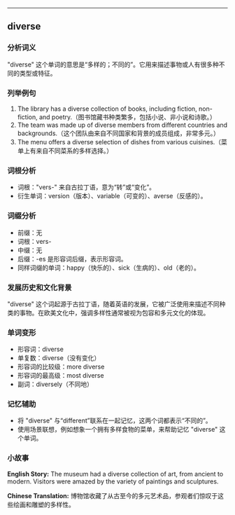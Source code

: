 
---------------
## diverse
### 分析词义
"diverse" 这个单词的意思是“多样的；不同的”。它用来描述事物或人有很多种不同的类型或特征。

### 列举例句
1. The library has a diverse collection of books, including fiction, non-fiction, and poetry.（图书馆藏书种类繁多，包括小说、非小说和诗歌。）
2. The team was made up of diverse members from different countries and backgrounds.（这个团队由来自不同国家和背景的成员组成，非常多元。）
3. The menu offers a diverse selection of dishes from various cuisines.（菜单上有来自不同菜系的多样选择。）

### 词根分析
- 词根："vers-" 来自古拉丁语，意为“转”或“变化”。
- 衍生单词：version（版本）、variable（可变的）、averse（反感的）。

### 词缀分析
- 前缀：无
- 词根：vers-
- 中缀：无
- 后缀：-es 是形容词后缀，表示形容词。
- 同样词缀的单词：happy（快乐的）、sick（生病的）、old（老的）。

### 发展历史和文化背景
"diverse" 这个词起源于古拉丁语，随着英语的发展，它被广泛使用来描述不同种类的事物。在欧美文化中，强调多样性通常被视为包容和多元文化的体现。

### 单词变形
- 形容词：diverse
- 单复数：diverse（没有变化）
- 形容词的比较级：more diverse
- 形容词的最高级：most diverse
- 副词：diversely（不同地）

### 记忆辅助
- 将 "diverse" 与“different”联系在一起记忆，这两个词都表示“不同的”。
- 使用场景联想，例如想象一个拥有多样食物的菜单，来帮助记忆 "diverse" 这个单词。

### 小故事
**English Story:**
The museum had a diverse collection of art, from ancient to modern. Visitors were amazed by the variety of paintings and sculptures. 

**Chinese Translation:**
博物馆收藏了从古至今的多元艺术品，参观者们惊叹于这些绘画和雕塑的多样性。

